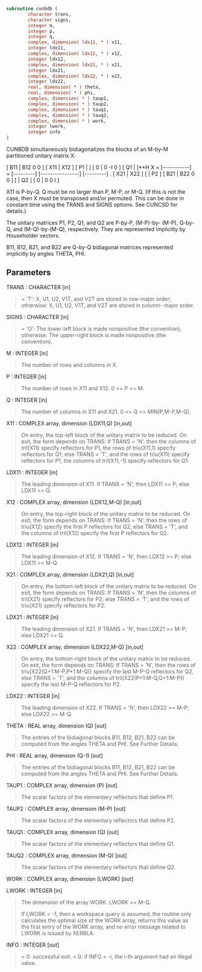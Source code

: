 ```fortran
subroutine cunbdb (
        character trans,
        character signs,
        integer m,
        integer p,
        integer q,
        complex, dimension( ldx11, * ) x11,
        integer ldx11,
        complex, dimension( ldx12, * ) x12,
        integer ldx12,
        complex, dimension( ldx21, * ) x21,
        integer ldx21,
        complex, dimension( ldx22, * ) x22,
        integer ldx22,
        real, dimension( * ) theta,
        real, dimension( * ) phi,
        complex, dimension( * ) taup1,
        complex, dimension( * ) taup2,
        complex, dimension( * ) tauq1,
        complex, dimension( * ) tauq2,
        complex, dimension( * ) work,
        integer lwork,
        integer info
)
```

CUNBDB simultaneously bidiagonalizes the blocks of an M-by-M
partitioned unitary matrix X:

[ B11 | B12 0  0 ]
[ X11 | X12 ]   [ P1 |    ] [  0  |  0 -I  0 ] [ Q1 |    ]\*\*H
X = [-----------] = [---------] [----------------] [---------]   .
[ X21 | X22 ]   [    | P2 ] [ B21 | B22 0  0 ] [    | Q2 ]
[  0  |  0  0  I ]

X11 is P-by-Q. Q must be no larger than P, M-P, or M-Q. (If this is
not the case, then X must be transposed and/or permuted. This can be
done in constant time using the TRANS and SIGNS options. See CUNCSD
for details.)

The unitary matrices P1, P2, Q1, and Q2 are P-by-P, (M-P)-by-
(M-P), Q-by-Q, and (M-Q)-by-(M-Q), respectively. They are
represented implicitly by Householder vectors.

B11, B12, B21, and B22 are Q-by-Q bidiagonal matrices represented
implicitly by angles THETA, PHI.

## Parameters
TRANS : CHARACTER [in]
> = 'T':      X, U1, U2, V1T, and V2T are stored in row-major
> order;
> otherwise:  X, U1, U2, V1T, and V2T are stored in column-
> major order.

SIGNS : CHARACTER [in]
> = 'O':      The lower-left block is made nonpositive (the
> convention);
> otherwise:  The upper-right block is made nonpositive (the
> convention).

M : INTEGER [in]
> The number of rows and columns in X.

P : INTEGER [in]
> The number of rows in X11 and X12. 0 <= P <= M.

Q : INTEGER [in]
> The number of columns in X11 and X21. 0 <= Q <=
> MIN(P,M-P,M-Q).

X11 : COMPLEX array, dimension (LDX11,Q) [in,out]
> On entry, the top-left block of the unitary matrix to be
> reduced. On exit, the form depends on TRANS:
> If TRANS = 'N', then
> the columns of tril(X11) specify reflectors for P1,
> the rows of triu(X11,1) specify reflectors for Q1;
> else TRANS = 'T', and
> the rows of triu(X11) specify reflectors for P1,
> the columns of tril(X11,-1) specify reflectors for Q1.

LDX11 : INTEGER [in]
> The leading dimension of X11. If TRANS = 'N', then LDX11 >=
> P; else LDX11 >= Q.

X12 : COMPLEX array, dimension (LDX12,M-Q) [in,out]
> On entry, the top-right block of the unitary matrix to
> be reduced. On exit, the form depends on TRANS:
> If TRANS = 'N', then
> the rows of triu(X12) specify the first P reflectors for
> Q2;
> else TRANS = 'T', and
> the columns of tril(X12) specify the first P reflectors
> for Q2.

LDX12 : INTEGER [in]
> The leading dimension of X12. If TRANS = 'N', then LDX12 >=
> P; else LDX11 >= M-Q.

X21 : COMPLEX array, dimension (LDX21,Q) [in,out]
> On entry, the bottom-left block of the unitary matrix to
> be reduced. On exit, the form depends on TRANS:
> If TRANS = 'N', then
> the columns of tril(X21) specify reflectors for P2;
> else TRANS = 'T', and
> the rows of triu(X21) specify reflectors for P2.

LDX21 : INTEGER [in]
> The leading dimension of X21. If TRANS = 'N', then LDX21 >=
> M-P; else LDX21 >= Q.

X22 : COMPLEX array, dimension (LDX22,M-Q) [in,out]
> On entry, the bottom-right block of the unitary matrix to
> be reduced. On exit, the form depends on TRANS:
> If TRANS = 'N', then
> the rows of triu(X22(Q+1:M-P,P+1:M-Q)) specify the last
> M-P-Q reflectors for Q2,
> else TRANS = 'T', and
> the columns of tril(X22(P+1:M-Q,Q+1:M-P)) specify the last
> M-P-Q reflectors for P2.

LDX22 : INTEGER [in]
> The leading dimension of X22. If TRANS = 'N', then LDX22 >=
> M-P; else LDX22 >= M-Q.

THETA : REAL array, dimension (Q) [out]
> The entries of the bidiagonal blocks B11, B12, B21, B22 can
> be computed from the angles THETA and PHI. See Further
> Details.

PHI : REAL array, dimension (Q-1) [out]
> The entries of the bidiagonal blocks B11, B12, B21, B22 can
> be computed from the angles THETA and PHI. See Further
> Details.

TAUP1 : COMPLEX array, dimension (P) [out]
> The scalar factors of the elementary reflectors that define
> P1.

TAUP2 : COMPLEX array, dimension (M-P) [out]
> The scalar factors of the elementary reflectors that define
> P2.

TAUQ1 : COMPLEX array, dimension (Q) [out]
> The scalar factors of the elementary reflectors that define
> Q1.

TAUQ2 : COMPLEX array, dimension (M-Q) [out]
> The scalar factors of the elementary reflectors that define
> Q2.

WORK : COMPLEX array, dimension (LWORK) [out]

LWORK : INTEGER [in]
> The dimension of the array WORK. LWORK >= M-Q.
> 
> If LWORK = -1, then a workspace query is assumed; the routine
> only calculates the optimal size of the WORK array, returns
> this value as the first entry of the WORK array, and no error
> message related to LWORK is issued by XERBLA.

INFO : INTEGER [out]
> = 0:  successful exit.
> < 0:  if INFO = -i, the i-th argument had an illegal value.
